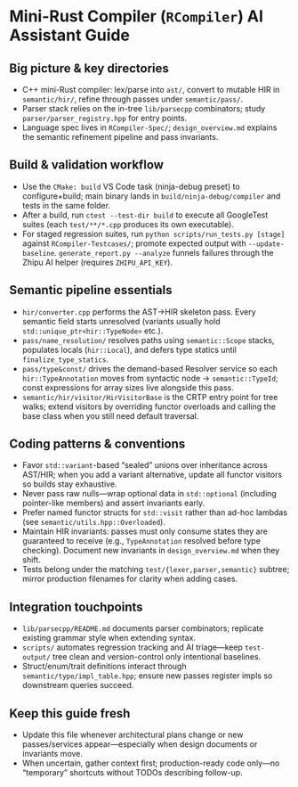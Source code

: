 # Mini-Rust Compiler (`RCompiler`) AI Assistant Guide

## Big picture & key directories
- C++ mini-Rust compiler: lex/parse into `ast/`, convert to mutable HIR in `semantic/hir/`, refine through passes under `semantic/pass/`.
- Parser stack relies on the in-tree `lib/parsecpp` combinators; study `parser/parser_registry.hpp` for entry points.
- Language spec lives in `RCompiler-Spec/`; `design_overview.md` explains the semantic refinement pipeline and pass invariants.

## Build & validation workflow
- Use the `CMake: build` VS Code task (ninja-debug preset) to configure+build; main binary lands in `build/ninja-debug/compiler` and tests in the same folder.
- After a build, run `ctest --test-dir build` to execute all GoogleTest suites (each `test/**/*.cpp` produces its own executable).
- For staged regression suites, run `python scripts/run_tests.py [stage]` against `RCompiler-Testcases/`; promote expected output with `--update-baseline`. `generate_report.py --analyze` funnels failures through the Zhipu AI helper (requires `ZHIPU_API_KEY`).

## Semantic pipeline essentials
- `hir/converter.cpp` performs the AST→HIR skeleton pass. Every semantic field starts unresolved (variants usually hold `std::unique_ptr<hir::TypeNode>` etc.).
- `pass/name_resolution/` resolves paths using `semantic::Scope` stacks, populates locals (`hir::Local`), and defers type statics until `finalize_type_statics`.
- `pass/type&const/` drives the demand-based Resolver service so each `hir::TypeAnnotation` moves from syntactic node → `semantic::TypeId`; const expressions for array sizes live alongside this pass.
- `semantic/hir/visitor/HirVisitorBase` is the CRTP entry point for tree walks; extend visitors by overriding functor overloads and calling the base class when you still need default traversal.

## Coding patterns & conventions
- Favor `std::variant`-based “sealed” unions over inheritance across AST/HIR; when you add a variant alternative, update all functor visitors so builds stay exhaustive.
- Never pass raw nulls—wrap optional data in `std::optional` (including pointer-like members) and assert invariants early.
- Prefer named functor structs for `std::visit` rather than ad-hoc lambdas (see `semantic/utils.hpp::Overloaded`).
- Maintain HIR invariants: passes must only consume states they are guaranteed to receive (e.g., `TypeAnnotation` resolved before type checking). Document new invariants in `design_overview.md` when they shift.
- Tests belong under the matching `test/{lexer,parser,semantic}` subtree; mirror production filenames for clarity when adding cases.

## Integration touchpoints
- `lib/parsecpp/README.md` documents parser combinators; replicate existing grammar style when extending syntax.
- `scripts/` automates regression tracking and AI triage—keep `test-output/` tree clean and version-control only intentional baselines.
- Struct/enum/trait definitions interact through `semantic/type/impl_table.hpp`; ensure new passes register impls so downstream queries succeed.

## Keep this guide fresh
- Update this file whenever architectural plans change or new passes/services appear—especially when design documents or invariants move.
- When uncertain, gather context first; production-ready code only—no “temporary” shortcuts without TODOs describing follow-up.